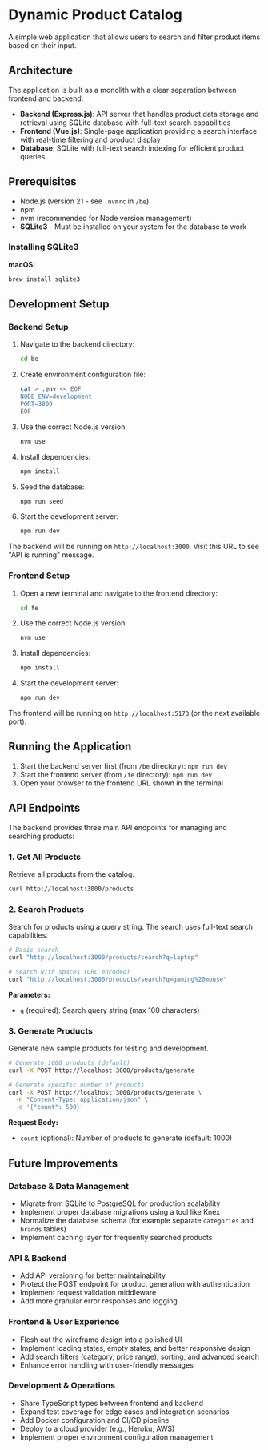 # Dynamic Product Catalog

A simple web application that allows users to search and filter product items based on their input.

## Architecture

The application is built as a monolith with a clear separation between frontend and backend:

- **Backend (Express.js)**: API server that handles product data storage and retrieval using SQLite database with full-text search capabilities
- **Frontend (Vue.js)**: Single-page application providing a search interface with real-time filtering and product display
- **Database**: SQLite with full-text search indexing for efficient product queries

## Prerequisites

- Node.js (version 21 - see `.nvmrc` in `/be`)
- npm
- nvm (recommended for Node version management)
- **SQLite3** - Must be installed on your system for the database to work

### Installing SQLite3

**macOS:**

```bash
brew install sqlite3
```

## Development Setup

### Backend Setup

1. Navigate to the backend directory:

   ```bash
   cd be
   ```

2. Create environment configuration file:

   ```bash
   cat > .env << EOF
   NODE_ENV=development
   PORT=3000
   EOF
   ```

3. Use the correct Node.js version:

   ```bash
   nvm use
   ```

4. Install dependencies:

   ```bash
   npm install
   ```

5. Seed the database:

   ```bash
   npm run seed
   ```

6. Start the development server:
   ```bash
   npm run dev
   ```

The backend will be running on `http://localhost:3000`. Visit this URL to see "API is running" message.

### Frontend Setup

1. Open a new terminal and navigate to the frontend directory:

   ```bash
   cd fe
   ```

2. Use the correct Node.js version:

   ```bash
   nvm use
   ```

3. Install dependencies:

   ```bash
   npm install
   ```

4. Start the development server:
   ```bash
   npm run dev
   ```

The frontend will be running on `http://localhost:5173` (or the next available port).

## Running the Application

1. Start the backend server first (from `/be` directory): `npm run dev`
2. Start the frontend server (from `/fe` directory): `npm run dev`
3. Open your browser to the frontend URL shown in the terminal

## API Endpoints

The backend provides three main API endpoints for managing and searching products:

### 1. Get All Products
Retrieve all products from the catalog.

```bash
curl http://localhost:3000/products
```

### 2. Search Products
Search for products using a query string. The search uses full-text search capabilities.

```bash
# Basic search
curl "http://localhost:3000/products/search?q=laptop"

# Search with spaces (URL encoded)
curl "http://localhost:3000/products/search?q=gaming%20mouse"
```

**Parameters:**
- `q` (required): Search query string (max 100 characters)

### 3. Generate Products
Generate new sample products for testing and development.

```bash
# Generate 1000 products (default)
curl -X POST http://localhost:3000/products/generate

# Generate specific number of products
curl -X POST http://localhost:3000/products/generate \
  -H "Content-Type: application/json" \
  -d '{"count": 500}'
```

**Request Body:**
- `count` (optional): Number of products to generate (default: 1000)

## Future Improvements

### Database & Data Management

- Migrate from SQLite to PostgreSQL for production scalability
- Implement proper database migrations using a tool like Knex
- Normalize the database schema (for example separate `categories` and `brands` tables)
- Implement caching layer for frequently searched products

### API & Backend

- Add API versioning for better maintainability
- Protect the POST endpoint for product generation with authentication
- Implement request validation middleware
- Add more granular error responses and logging

### Frontend & User Experience

- Flesh out the wireframe design into a polished UI
- Implement loading states, empty states, and better responsive design
- Add search filters (category, price range), sorting, and advanced search
- Enhance error handling with user-friendly messages

### Development & Operations

- Share TypeScript types between frontend and backend
- Expand test coverage for edge cases and integration scenarios
- Add Docker configuration and CI/CD pipeline
- Deploy to a cloud provider (e.g., Heroku, AWS)
- Implement proper environment configuration management
